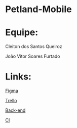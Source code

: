 # Petland-Mobile

# Equipe:

Cleiton dos Santos Queiroz

João Vitor Soares Furtado

# Links:

<a href="https://www.figma.com/file/FVLvNAWcuzsl9kzyTqPVp7/PetLand?node-id=0%3A1">Figma</a>

<a href="https://trello.com/b/0pQ0GnVR/petland-mobile">Trello</a>

<a href="https://github.com/Cleiton366/petland-backend">Back-end</a>

<a href="https://petland.teamcity.com">CI</a>
